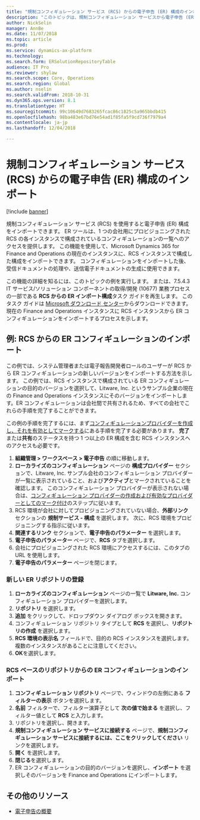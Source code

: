 ```yaml
---
title: "規制コンフィギュレーション サービス (RCS) からの電子申告 (ER) 構成のインポート"
description: "このトピックは、規制コンフィギュレーション サービスから電子申告 (ER) コンフィギュレーションをインポートする方法について説明します。"
author: NickSelin
manager: AnnBe
ms.date: 11/07/2018
ms.topic: article
ms.prod: 
ms.service: dynamics-ax-platform
ms.technology: 
ms.search.form: ERSolutionRepositoryTable
audience: IT Pro
ms.reviewer: shylaw
ms.search.scope: Core, Operations
ms.search.region: Global
ms.author: nselin
ms.search.validFrom: 2018-10-31
ms.dyn365.ops.version: 8.1
ms.translationtype: HT
ms.sourcegitcommit: 99c10649d7683265fcac86c1825c5a965bbdb415
ms.openlocfilehash: 98ba483e67bd76e54ad1f85fa5f9cd736f7979a4
ms.contentlocale: ja-jp
ms.lasthandoff: 12/04/2018

---
```


# <a name="import-electronic-reporting-er-configurations-from-regulatory-configuration-services-rcs"></a>規制コンフィギュレーション サービス (RCS) からの電子申告 (ER) 構成のインポート

[!include [banner](../includes/banner.md)]

規制コンフィギュレーション サービス (RCS) を使用すると電子申告 (ER) 構成をインポートできます。 ER ツールは、1 つの会社用にプロビジョニングされた RCS の各インスタンスで構成されているコンフィギュレーションの一覧へのアクセスを提供します。 この機能を使用して、Microsoft Dynamics 365 for Finance and Operations の現在のインスタンスに、RCS インスタンスで構成した構成をインポートできます。 コンフィギュレーションをインポートした後、受信ドキュメントの処理や、送信電子ドキュメントの生成に使用できます。

この機能の詳細を知るには、このトピックの例を実行します。 または、7.5.4.3 IT サービス/ソリューション コンポーネントの取得/開発 (10677) 業務プロセスの一部である **RCS からの ER インポート構成**タスク ガイドを再生します。 このタスク ガイドは [Microsoft ダウンロード センター](https://go.microsoft.com/fwlink/?linkid=874684)からダウンロードできます。 現在の Finance and Operations インスタンスに RCS インスタンスから ER コンフィギュレーションをインポートするプロセスを示します。

## <a name="example-import-an-er-configuration-from-rcs"></a>例: RCS からの ER コンフィギュレーションのインポート

この例では、システム管理者または電子報告開発者ロールのユーザーが RCS から ER コンフィギュレーションの新しいバージョンをインポートする方法を示します。 この例では、RCS インスタンスで構成されている ER コンフィギュレーションの目的のバージョンを選択して、Litware, Inc. というサンプル企業の現在の Finance and Operations インスタンスにそのバージョンをインポートします。ER コンフィギュレーションは会社間で共有されるため、すべての会社でこれらの手順を完了することができます。

この例の手順を完了するには、まず[コンフィギュレーションプロバイダーを作成し、それを有効としてマークする](tasks/er-configuration-provider-mark-it-active-2016-11.md)にある手順を完了する必要があります。 **完了**または**共有**のステータスを持つ 1 つ以上の ER 構成を含む RCS インスタンスへのアクセスも必要です。

1. **組織管理  \> ワークスペース \> 電子申告** の順に移動します。
2. **ローカライズのコンフィギュレーション** ページの **構成プロバイダー** セクションで、Litware, Inc. サンプル会社のコンフィギュレーション プロバイダーが一覧に表示されていること、および**アクティブ**とマークされていることを確認します。 このコンフィギュレーション プロバイダーが表示されない場合は、[コンフィギュレーション プロバイダーの作成および有効なプロバイダーとしてのマーク付け](tasks/er-configuration-provider-mark-it-active-2016-11.md)のステップに従います。
3. RCS 環境が会社に対してプロビジョニングされていない場合、**外部リンク** セクションの **規制サービス - 構成** を選択します。 次に、RCS 環境をプロビジョニングする指示に従います。
4. **関連するリンク** セクションで、**電子申告のパラメーター** を選択します。
5. **電子申告のパラメーター** ページで、**RCS** タブを選択します。
6. 会社にプロビジョニングされた RCS 環境にアクセスするには、このタブの URL を使用します。
7. **電子申告のパラメーター** ページを閉じます。

### <a name="register-a-new-er-repository"></a>新しい ER リポジトリの登録

1. **ローカライズのコンフィギュレーション** ページの一覧で **Litware, Inc.** コンフィギュレーション プロバイダーを選択します。
2. **リポジトリ** を選択します。
3. **追加** をクリックして、ドロップダウン ダイアログ ボックスを開きます。
4. コンフィギュレーション リポジトリ タイプとして **RCS** を選択し、**リポジトリの作成** を選択します。
6. **RCS 環境の表示名** フィールドで、目的の RCS インスタンスを選択します。 複数のインスタンスがあることに注意してください。
7.  **OK**を選択します。

### <a name="import-er-configurations-from-an-rcs-based-repository"></a>RCS ベースのリポジトリからの ER コンフィギュレーションのインポート

1. **コンフィギュレーション リポジトリ** ページで、ウィンドウの左側にある **フィルターの表示** ボタンを選択します。
2. **名前** フィルターで、フィルター演算子として **次の値で始まる** を選択し、フィルター値として **RCS** と入力します。
3. リポジトリを選択し、開きます。
3. **規制コンフィギュレーション サービスに接続する** ページで、**規制コンフィギュレーション サービスに接続するには、ここをクリックしてください** リンクを選択します。
4. **開く** を選択します。
5. **閉じる**を選択します。
6. ER コンフィギュレーションの目的のバージョンを選択し、**インポート** を選択しそのバージョンを Finance and Operations にインポートします。

## <a name="additional-resource"></a>その他のリソース

- [電子申告の概要](general-electronic-reporting.md)

